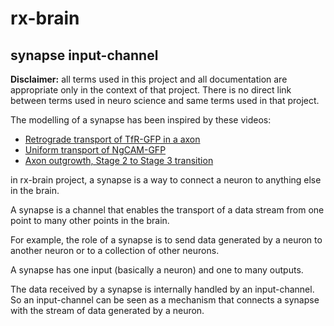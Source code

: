 # rx-brain
## synapse input-channel

**Disclaimer:** all terms used in this project and all documentation are appropriate only in the context of that project. There is no direct link between terms used in neuro science and same terms used in that project.

The modelling of a synapse has been inspired by these videos:

* [Retrograde transport of TfR-GFP in a axon](http://silvermanlab.org/gal_mov_c003.html)
* [Uniform transport of NgCAM-GFP](http://silvermanlab.org/gal_mov_c002.html)
* [Axon outgrowth, Stage 2 to Stage 3 transition](http://silvermanlab.org/gal_mov_c004.html)


in rx-brain project, a synapse is a way to connect a neuron to anything else in the brain.

A synapse is a channel that enables the transport of a data stream from one point to many other points in the brain.

For example, the role of a synapse is to send data generated by a neuron to another neuron or to a collection of other neurons. 

A synapse has one input (basically a neuron) and one to many outputs.

The data received by a synapse is internally handled by an input-channel.
So an input-channel can be seen as a mechanism that connects a synapse with the stream of data generated by a neuron.
